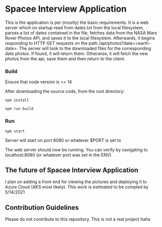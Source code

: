 # Spacee Interview Application
This is the application is per (mostly) the basic requirements. It is a web server which on startup read from dates.txt from the local filesystem, parses a list of dates contained in the file, fetches data from the NASA Mars Rover Photos API, and saves it to the local filesystem. Afterwards, it begins responding to HTTP GET requests on the path /api/photos?date=\<earth-date\>. The server will look to the downloaded files for the corresponding date photos. If found, it will return them. Otherwise, it will fetch the new photos from the api, save them and then return to the client.

### Build

Ensure that node version is >= 14

After downloading the source code, from the root directory:

`npm install`

`npm run build`

### Run

`npm start`

Server will start on port 8080 or whatever $PORT is set to

The web server should now be running. You can verify by navigating to localhost:8080 (or whatever port was set in the ENV)

## The future of Spacee Interview Application

I plan on adding a front end for viewing the pictures and deploying it to Azure Cloud (AKS most likely). This work is estimated to be compled by 5/14/2021

## Contribution Guidelines

Please do not contribute to this repository. This is not a real project haha
